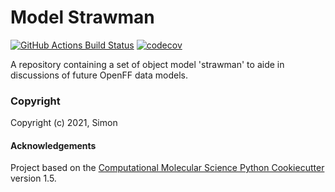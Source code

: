 Model Strawman
==============
[//]: # (Badges)
[![GitHub Actions Build Status](https://github.com/REPLACE_WITH_OWNER_ACCOUNT/strawman/workflows/CI/badge.svg)](https://github.com/REPLACE_WITH_OWNER_ACCOUNT/strawman/actions?query=workflow%3ACI)
[![codecov](https://codecov.io/gh/REPLACE_WITH_OWNER_ACCOUNT/strawman/branch/master/graph/badge.svg)](https://codecov.io/gh/REPLACE_WITH_OWNER_ACCOUNT/strawman/branch/master)

A repository containing a set of object model 'strawman' to aide in discussions of future OpenFF data models.

### Copyright

Copyright (c) 2021, Simon


#### Acknowledgements
 
Project based on the 
[Computational Molecular Science Python Cookiecutter](https://github.com/molssi/cookiecutter-cms) version 1.5.
